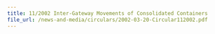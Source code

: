 ```yaml
---
title: 11/2002 Inter-Gateway Movements of Consolidated Containers
file_url: /news-and-media/circulars/2002-03-20-Circular112002.pdf
---
```

